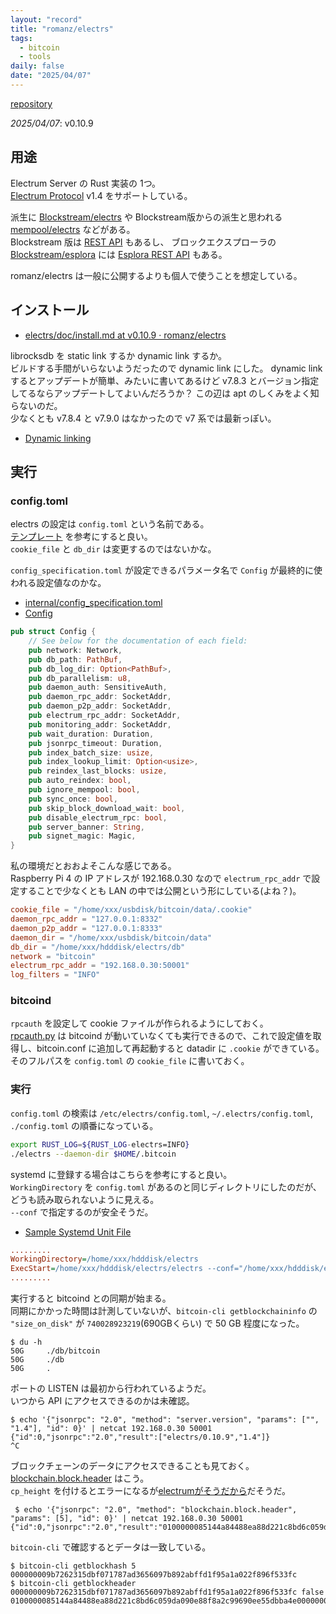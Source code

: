 ```yaml
---
layout: "record"
title: "romanz/electrs"
tags:
  - bitcoin
  - tools
daily: false
date: "2025/04/07"
---
```


[repository](https://github.com/romanz/electrs)

_2025/04/07_: v0.10.9

## 用途

Electrum Server の Rust 実装の 1つ。  
[Electrum Protocol](https://electrumx.readthedocs.io/en/latest/protocol.html) v1.4 をサポートしている。

派生に [Blockstream/electrs](https://github.com/Blockstream/electrs) や Blockstream版からの派生と思われる [mempool/electrs](https://github.com/mempool/electrs) などがある。  
Blockstream 版は [REST API](https://github.com/Blockstream/electrs?tab=readme-ov-file#notable-changes-from-electrs) もあるし、
ブロックエクスプローラの [Blockstream/esplora](https://github.com/Blockstream/esplora) には [Esplora REST API](https://github.com/Blockstream/esplora/blob/master/API.md) もある。

romanz/electrs は一般に公開するよりも個人で使うことを想定している。

## インストール

* [electrs/doc/install.md at v0.10.9 · romanz/electrs](https://github.com/romanz/electrs/blob/v0.10.9/doc/install.md)

librocksdb を static link するか dynamic link するか。  
ビルドする手間がいらないようだったので dynamic link にした。
dynamic link するとアップデートが簡単、みたいに書いてあるけど v7.8.3 とバージョン指定してるならアップデートしてよいんだろうか？ 
この辺は apt のしくみをよく知らないのだ。  
少なくとも v7.8.4 と v7.9.0 はなかったので v7 系では最新っぽい。

* [Dynamic linking](https://github.com/romanz/electrs/blob/v0.10.9/doc/install.md#dynamic-linking)

## 実行

### config.toml

electrs の設定は `config.toml` という名前である。  
[テンプレート](https://github.com/romanz/electrs/blob/v0.10.9/doc/config_example.toml) を参考にすると良い。  
`cookie_file` と `db_dir` は変更するのではないかな。

`config_specification.toml` が設定できるパラメータ名で `Config` が最終的に使われる設定値なのかな。

* [internal/config_specification.toml](https://github.com/romanz/electrs/blob/v0.10.9/internal/config_specification.toml)
* [Config](https://github.com/romanz/electrs/blob/v0.10.9/src/config.rs#L125-L148)

```rust
pub struct Config {
    // See below for the documentation of each field:
    pub network: Network,
    pub db_path: PathBuf,
    pub db_log_dir: Option<PathBuf>,
    pub db_parallelism: u8,
    pub daemon_auth: SensitiveAuth,
    pub daemon_rpc_addr: SocketAddr,
    pub daemon_p2p_addr: SocketAddr,
    pub electrum_rpc_addr: SocketAddr,
    pub monitoring_addr: SocketAddr,
    pub wait_duration: Duration,
    pub jsonrpc_timeout: Duration,
    pub index_batch_size: usize,
    pub index_lookup_limit: Option<usize>,
    pub reindex_last_blocks: usize,
    pub auto_reindex: bool,
    pub ignore_mempool: bool,
    pub sync_once: bool,
    pub skip_block_download_wait: bool,
    pub disable_electrum_rpc: bool,
    pub server_banner: String,
    pub signet_magic: Magic,
}
```

私の環境だとおおよそこんな感じである。  
Raspberry Pi 4 の IP アドレスが 192.168.0.30 なので `electrum_rpc_addr` で設定することで少なくとも LAN の中では公開という形にしている(よね？)。

```conf
cookie_file = "/home/xxx/usbdisk/bitcoin/data/.cookie"
daemon_rpc_addr = "127.0.0.1:8332"
daemon_p2p_addr = "127.0.0.1:8333"
daemon_dir = "/home/xxx/usbdisk/bitcoin/data"
db_dir = "/home/xxx/hdddisk/electrs/db"
network = "bitcoin"
electrum_rpc_addr = "192.168.0.30:50001"
log_filters = "INFO"
```

### bitcoind

`rpcauth` を設定して cookie ファイルが作られるようにしておく。  
[rpcauth.py](https://github.com/bitcoin/bitcoin/tree/master/share/rpcauth) は bitcoind が動いていなくても実行できるので、これで設定値を取得し、bitcoin.conf に追加して再起動すると datadir に `.cookie` ができている。  
そのフルパスを `config.toml` の `cookie_file` に書いておく。

### 実行

`config.toml` の検索は `/etc/electrs/config.toml`, `~/.electrs/config.toml`, `./config.toml` の順番になっている。

```bash
export RUST_LOG=${RUST_LOG-electrs=INFO}
./electrs --daemon-dir $HOME/.bitcoin
```

systemd に登録する場合はこちらを参考にすると良い。  
`WorkingDirectory` を `config.toml` があるのと同じディレクトリにしたのだが、どうも読み取られないように見える。  
`--conf` で指定するのが安全そうだ。

* [Sample Systemd Unit File](https://github.com/romanz/electrs/blob/v0.10.9/doc/config.md#sample-systemd-unit-file)

```ini
.........
WorkingDirectory=/home/xxx/hdddisk/electrs
ExecStart=/home/xxx/hdddisk/electrs/electrs --conf="/home/xxx/hdddisk/electrs/config.toml"
.........
```

実行すると bitcoind との同期が始まる。  
同期にかかった時間は計測していないが、`bitcoin-cli getblockchaininfo` の `"size_on_disk"` が `740028923219`(690GBくらい) で 50 GB 程度になった。

```console
$ du -h
50G     ./db/bitcoin
50G     ./db
50G     .
```

ポートの LISTEN は最初から行われているようだ。  
いつから API にアクセスできるのかは未確認。

```console
$ echo '{"jsonrpc": "2.0", "method": "server.version", "params": ["", "1.4"], "id": 0}' | netcat 192.168.0.30 50001
{"id":0,"jsonrpc":"2.0","result":["electrs/0.10.9","1.4"]}
^C
```

ブロックチェーンのデータにアクセスできることも見ておく。  
[blockchain.block.header](https://electrumx.readthedocs.io/en/latest/protocol-methods.html#blockchain-block-header) はこう。  
`cp_height` を付けるとエラーになるが[electrumがそうだから](https://github.com/romanz/electrs/issues/1080)だそうだ。

```console
 $ echo '{"jsonrpc": "2.0", "method": "blockchain.block.header", "params": [5], "id": 0}' | netcat 192.168.0.30 50001
{"id":0,"jsonrpc":"2.0","result":"0100000085144a84488ea88d221c8bd6c059da090e88f8a2c99690ee55dbba4e00000000e11c48fecdd9e72510ca84f023370c9a38bf91ac5cae88019bee94d24528526344c36649ffff001d1d03e477"}
```

`bitcoin-cli` で確認するとデータは一致している。

```console
$ bitcoin-cli getblockhash 5
000000009b7262315dbf071787ad3656097b892abffd1f95a1a022f896f533fc
$ bitcoin-cli getblockheader 000000009b7262315dbf071787ad3656097b892abffd1f95a1a022f896f533fc false
0100000085144a84488ea88d221c8bd6c059da090e88f8a2c99690ee55dbba4e00000000e11c48fecdd9e72510ca84f023370c9a38bf91ac5cae88019bee94d24528526344c36649ffff001d1d03e477
```
